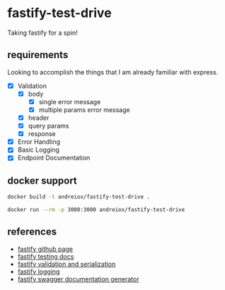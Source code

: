 # fastify-test-drive

Taking fastify for a spin!

## requirements

Looking to accomplish the things that I am already familiar with express.

-   [x] Validation
    -   [x] body
        -   [x] single error message
        -   [x] multiple params error message
    -   [x] header
    -   [x] query params
    -   [x] response
-   [x] Error Handling
-   [x] Basic Logging
-   [x] Endpoint Documentation

## docker support

```bash
docker build -t andreiox/fastify-test-drive .

docker run --rm -p 3000:3000 andreiox/fastify-test-drive
```

## references

-   [fastify github page](https://github.com/fastify/fastify)
-   [fastify testing docs](https://www.fastify.io/docs/master/Testing/)
-   [fastify validation and serialization](https://www.fastify.io/docs/latest/Validation-and-Serialization/)
-   [fastify logging](https://www.fastify.io/docs/latest/Logging/)
-   [fastify swagger documentation generator](https://github.com/fastify/fastify-swagger)
